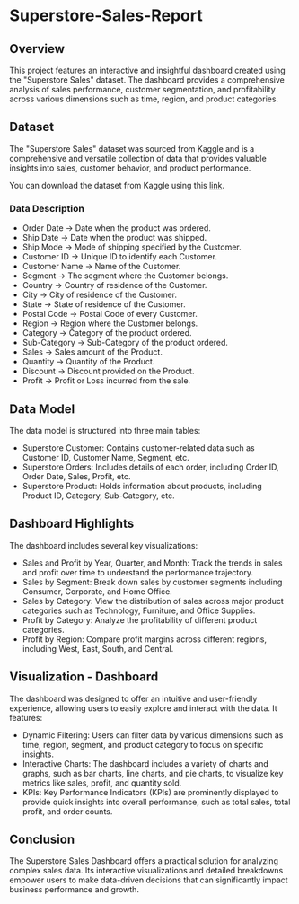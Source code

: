 # Superstore-Sales-Report

## Overview
This project features an interactive and insightful dashboard created using the "Superstore Sales" dataset. The dashboard provides a comprehensive analysis of sales performance, customer segmentation, and profitability across various dimensions such as time, region, and product categories.

## Dataset
The "Superstore Sales" dataset was sourced from Kaggle and is a comprehensive and versatile collection of data that provides valuable insights into sales, customer behavior, and product performance.  

You can download the dataset from Kaggle using this [link](https://www.kaggle.com/datasets/vivek468/superstore-dataset-final).

### Data Description
  
* Order Date → Date when the product was ordered.
* Ship Date → Date when the product was shipped.
* Ship Mode → Mode of shipping specified by the Customer.  
* Customer ID → Unique ID to identify each Customer.
* Customer Name → Name of the Customer.
* Segment → The segment where the Customer belongs.
* Country → Country of residence of the Customer.
* City → City of residence of the Customer.
* State → State of residence of the Customer.
* Postal Code → Postal Code of every Customer.
* Region → Region where the Customer belongs.
* Category → Category of the product ordered.
* Sub-Category → Sub-Category of the product ordered.
* Sales → Sales amount of the Product.
* Quantity → Quantity of the Product.
* Discount → Discount provided on the Product.
* Profit → Profit or Loss incurred from the sale.

## Data Model

The data model is structured into three main tables:

* Superstore Customer: Contains customer-related data such as Customer ID, Customer Name, Segment, etc.  
* Superstore Orders: Includes details of each order, including Order ID, Order Date, Sales, Profit, etc.  
* Superstore Product: Holds information about products, including Product ID, Category, Sub-Category, etc.  

## Dashboard Highlights
The dashboard includes several key visualizations:  

* Sales and Profit by Year, Quarter, and Month: Track the trends in sales and profit over time to understand the performance trajectory.
* Sales by Segment: Break down sales by customer segments including Consumer, Corporate, and Home Office.
* Sales by Category: View the distribution of sales across major product categories such as Technology, Furniture, and Office Supplies.
* Profit by Category: Analyze the profitability of different product categories.
* Profit by Region: Compare profit margins across different regions, including West, East, South, and Central.

## Visualization - Dashboard
The dashboard was designed to offer an intuitive and user-friendly experience, allowing users to easily explore and interact with the data. It features:

* Dynamic Filtering: Users can filter data by various dimensions such as time, region, segment, and product category to focus on specific insights.
* Interactive Charts: The dashboard includes a variety of charts and graphs, such as bar charts, line charts, and pie charts, to visualize key metrics like sales, profit, and quantity sold.
* KPIs: Key Performance Indicators (KPIs) are prominently displayed to provide quick insights into overall performance, such as total sales, total profit, and order counts.

## Conclusion

The Superstore Sales Dashboard offers a practical solution for analyzing complex sales data. Its interactive visualizations and detailed breakdowns empower users to make data-driven decisions that can significantly impact business performance and growth.
